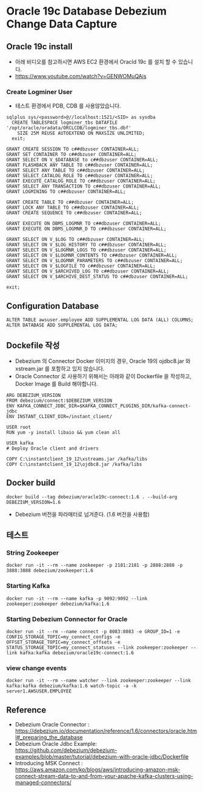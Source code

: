 # Oracle 19c Database Debezium Change Data Capture


## Oracle 19c install
- 아래 비디오를 참고하시면 AWS EC2 환경에서 Oracld 19c 를 설치 할 수 있습니다.
- https://www.youtube.com/watch?v=GENWOMuQAis

### Create Logminer User
- 테스트 환경에서 PDB, CDB 를 사용않았습니다.
```
sqlplus sys/<password>@//localhost:1521/<SID> as sysdba
  CREATE TABLESPACE logminer_tbs DATAFILE '/opt/oracle/oradata/ORCLCDB/logminer_tbs.dbf'
    SIZE 25M REUSE AUTOEXTEND ON MAXSIZE UNLIMITED;
  exit;

GRANT CREATE SESSION TO c##dbzuser CONTAINER=ALL;
GRANT SET CONTAINER TO c##dbzuser CONTAINER=ALL;
GRANT SELECT ON V_$DATABASE to c##dbzuser CONTAINER=ALL;
GRANT FLASHBACK ANY TABLE TO c##dbzuser CONTAINER=ALL;
GRANT SELECT ANY TABLE TO c##dbzuser CONTAINER=ALL;
GRANT SELECT_CATALOG_ROLE TO c##dbzuser CONTAINER=ALL;
GRANT EXECUTE_CATALOG_ROLE TO c##dbzuser CONTAINER=ALL;
GRANT SELECT ANY TRANSACTION TO c##dbzuser CONTAINER=ALL;
GRANT LOGMINING TO c##dbzuser CONTAINER=ALL;

GRANT CREATE TABLE TO c##dbzuser CONTAINER=ALL;
GRANT LOCK ANY TABLE TO c##dbzuser CONTAINER=ALL;
GRANT CREATE SEQUENCE TO c##dbzuser CONTAINER=ALL;

GRANT EXECUTE ON DBMS_LOGMNR TO c##dbzuser CONTAINER=ALL;
GRANT EXECUTE ON DBMS_LOGMNR_D TO c##dbzuser CONTAINER=ALL;

GRANT SELECT ON V_$LOG TO c##dbzuser CONTAINER=ALL;
GRANT SELECT ON V_$LOG_HISTORY TO c##dbzuser CONTAINER=ALL;
GRANT SELECT ON V_$LOGMNR_LOGS TO c##dbzuser CONTAINER=ALL;
GRANT SELECT ON V_$LOGMNR_CONTENTS TO c##dbzuser CONTAINER=ALL;
GRANT SELECT ON V_$LOGMNR_PARAMETERS TO c##dbzuser CONTAINER=ALL;
GRANT SELECT ON V_$LOGFILE TO c##dbzuser CONTAINER=ALL;
GRANT SELECT ON V_$ARCHIVED_LOG TO c##dbzuser CONTAINER=ALL;
GRANT SELECT ON V_$ARCHIVE_DEST_STATUS TO c##dbzuser CONTAINER=ALL;

exit;
```

## Configuration Database
```
ALTER TABLE awsuser.employee ADD SUPPLEMENTAL LOG DATA (ALL) COLUMNS;
ALTER DATABASE ADD SUPPLEMENTAL LOG DATA;
```


## Dockefile 작성
- Debezium 의 Connector Docker 이미지의 경우, Oracle 19의 ojdbc8.jar 와 xstream.jar 를 포함하고 있지 않습니다.
- Oracle Connector 로 사용하기 위해서는 아래와 같이 Dockerfile 을 작성하고, Docker Image 를 Build 해야합니다.
```
ARG DEBEZIUM_VERSION
FROM debezium/connect:$DEBEZIUM_VERSION
ENV KAFKA_CONNECT_JDBC_DIR=$KAFKA_CONNECT_PLUGINS_DIR/kafka-connect-jdbc
ENV INSTANT_CLIENT_DIR=/instant_client/

USER root
RUN yum -y install libaio && yum clean all

USER kafka
# Deploy Oracle client and drivers

COPY C:\instantclient_19_12\xstreams.jar /kafka/libs
COPY C:\instantclient_19_12\ojdbc8.jar /kafka/libs
```


## Docker build
```
docker build --tag debezium/oracle19c-connect:1.6 . --build-arg DEBEZIUM_VERSION=1.6
```
- Debezium 버전을 파라매터로 넘겨준다. (1.6 버전을 사용함)

## 테스트

### String Zookeeper
```
docker run -it --rm --name zookeeper -p 2181:2181 -p 2888:2888 -p 3888:3888 debezium/zookeeper:1.6
```

### Starting Kafka
```
docker run -it --rm --name kafka -p 9092:9092 --link zookeeper:zookeeper debezium/kafka:1.6
```

### Starting Debezium Connector for Oracle
```
docker run -it --rm --name connect -p 8083:8083 -e GROUP_ID=1 -e CONFIG_STORAGE_TOPIC=my_connect_configs -e OFFSET_STORAGE_TOPIC=my_connect_offsets -e STATUS_STORAGE_TOPIC=my_connect_statuses --link zookeeper:zookeeper --link kafka:kafka debezium/oracle19c-connect:1.6
```

### view change events
```
docker run -it --rm --name watcher --link zookeeper:zookeeper --link kafka:kafka debezium/kafka:1.6 watch-topic -a -k server1.AWSUSER.EMPLOYEE
```

## Reference
* Debezium Oracle Connector : https://debezium.io/documentation/reference/1.6/connectors/oracle.html#_preparing_the_database
* Debezium Oracle Jdbc Example: https://github.com/debezium/debezium-examples/blob/master/tutorial/debezium-with-oracle-jdbc/Dockerfile
* Introducing MSK Connect : https://aws.amazon.com/ko/blogs/aws/introducing-amazon-msk-connect-stream-data-to-and-from-your-apache-kafka-clusters-using-managed-connectors/

